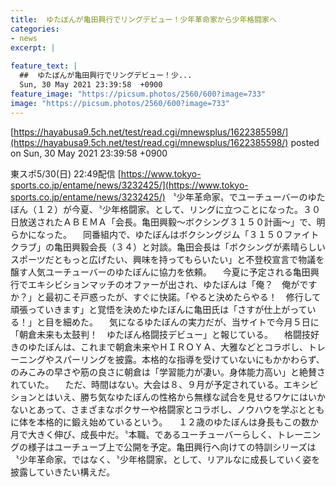 ```yaml
---
title:  ゆたぼんが亀田興行でリングデビュー！少年革命家から少年格闘家へ  
categories:
- news
excerpt: |
  
feature_text: |
  ##  ゆたぼんが亀田興行でリングデビュー！少...
  Sun, 30 May 2021 23:39:58  +0900
feature_image: "https://picsum.photos/2560/600?image=733"
image: "https://picsum.photos/2560/600?image=733"
---
```


[https://hayabusa9.5ch.net/test/read.cgi/mnewsplus/1622385598/](https://hayabusa9.5ch.net/test/read.cgi/mnewsplus/1622385598/)
posted on Sun, 30 May 2021 23:39:58  +0900

<!--more-->

東スポ5/30(日) 22:49配信 [https://www.tokyo-sports.co.jp/entame/news/3232425/](https://www.tokyo-sports.co.jp/entame/news/3232425/) 〝少年革命家〟でユーチューバーのゆたぼん（１２）が今夏、〝少年格闘家〟として、リングに立つことになった。３０日放送されたＡＢＥＭＡ「会長。亀田興毅〜ボクシング３１５０計画〜」で、明らかになった。 　同番組内で、ゆたぼんはボクシングジム「３１５０ファイトクラブ」の亀田興毅会長（３４）と対談。亀田会長は「ボクシングが素晴らしいスポーツだともっと広げたい、興味を持ってもらいたい」と不登校宣言で物議を醸す人気ユーチューバーのゆたぼんに協力を依頼。 　今夏に予定される亀田興行でエキシビションマッチのオファーが出され、ゆたぼんは「俺？　俺がですか？」と最初こそ戸惑ったが、すぐに快諾。「やると決めたらやる！　修行して頑張っていきます」と覚悟を決めたゆたぼんに亀田氏は「さすが仕上がっている！」と目を細めた。 　気になるゆたぼんの実力だが、当サイトで今月５日に「朝倉未来も太鼓判！　ゆたぼん格闘技デビュー」と報じている。 　格闘技好きのゆたぼんは、これまで朝倉未来やＨＩＲＯＹＡ、大雅などとコラボし、トレーニングやスパーリングを披露。本格的な指導を受けていないにもかかわらず、のみこみの早さや筋の良さに朝倉は「学習能力が凄い。身体能力高い」と絶賛されていた。 　ただ、時間はない。大会は８、９月が予定されている。エキシビションとはいえ、勝ち気なゆたぼんの性格から無様な試合を見せるワケにはいかないとあって、さまざまなボクサーや格闘家とコラボし、ノウハウを学ぶとともに体を本格的に鍛え始めているという。 　１２歳のゆたぼんは身長もこの数か月で大きく伸び、成長中だ。〝本職〟であるユーチューバーらしく、トレーニングの様子はユーチューブ上で公開を予定。亀田興行へ向けての特訓シリーズは〝少年革命家〟ではなく、〝少年格闘家〟として、リアルなに成長していく姿を披露していきたい構えだ。
